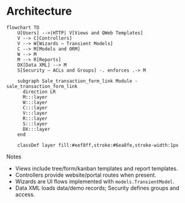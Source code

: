 # Architecture

```mermaid
flowchart TD
    U[Users] -->|HTTP| V[Views and QWeb Templates]
    V --> C[Controllers]
    V --> W[Wizards – Transient Models]
    C --> M[Models and ORM]
    W --> M
    M --> R[Reports]
    DX[Data XML] --> M
    S[Security – ACLs and Groups] -. enforces .-> M

    subgraph Sale_transaction_form_link Module - sale_transaction_form_link
      direction LR
      M:::layer
      W:::layer
      C:::layer
      V:::layer
      R:::layer
      S:::layer
      DX:::layer
    end

    classDef layer fill:#eef8ff,stroke:#6ea8fe,stroke-width:1px
```

Notes
- Views include tree/form/kanban templates and report templates.
- Controllers provide website/portal routes when present.
- Wizards are UI flows implemented with `models.TransientModel`.
- Data XML loads data/demo records; Security defines groups and access.
